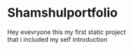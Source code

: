 # Shamshulportfolio
Hey evevryone this my first static project 
<br>
that i included 
my self introduction
